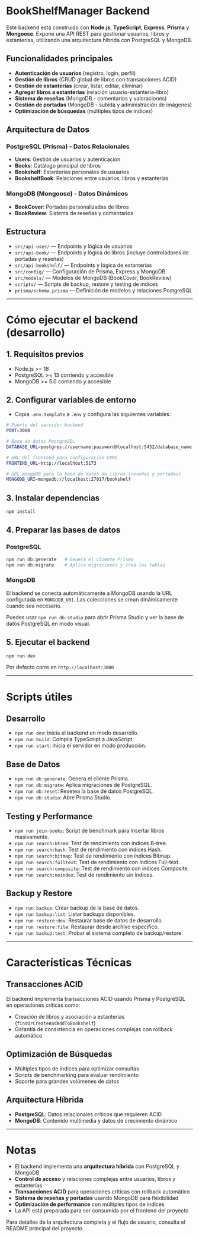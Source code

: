 # BookShelfManager Backend

Este backend está construido con **Node.js**, **TypeScript**, **Express**, **Prisma** y **Mongoose**. Expone una API REST para gestionar usuarios, libros y estanterías, utilizando una arquitectura híbrida con PostgreSQL y MongoDB.

## Funcionalidades principales

- **Autenticación de usuarios** (registro, login, perfil)
- **Gestión de libros** (CRUD global de libros con transacciones ACID)
- **Gestión de estanterías** (crear, listar, editar, eliminar)
- **Agregar libros a estanterías** (relación usuario-estantería-libro)
- **Sistema de reseñas** (MongoDB - comentarios y valoraciones)
- **Gestión de portadas** (MongoDB - subida y administración de imágenes)
- **Optimización de búsquedas** (múltiples tipos de índices)

## Arquitectura de Datos

### PostgreSQL (Prisma) - Datos Relacionales
- **Users**: Gestión de usuarios y autenticación
- **Books**: Catálogo principal de libros
- **Bookshelf**: Estanterías personales de usuarios
- **BookshelfBook**: Relaciones entre usuarios, libros y estanterías

### MongoDB (Mongoose) - Datos Dinámicos
- **BookCover**: Portadas personalizadas de libros
- **BookReview**: Sistema de reseñas y comentarios

## Estructura

- `src/api-user/` — Endpoints y lógica de usuarios
- `src/api-book/` — Endpoints y lógica de libros (incluye controladores de portadas y reseñas)
- `src/api-bookshelf/` — Endpoints y lógica de estanterías
- `src/config/` — Configuración de Prisma, Express y MongoDB
- `src/models/` — Modelos de MongoDB (BookCover, BookReview)
- `scripts/` — Scripts de backup, restore y testing de índices
- `prisma/schema.prisma` — Definición de modelos y relaciones PostgreSQL

---

# Cómo ejecutar el backend (desarrollo)

## 1. Requisitos previos

- Node.js >= 18
- PostgreSQL >= 13 corriendo y accesible
- MongoDB >= 5.0 corriendo y accesible

## 2. Configurar variables de entorno

- Copia `.env.template` a `.env` y configura las siguientes variables:

```bash
# Puerto del servidor backend
PORT=3000

# Base de datos PostgreSQL
DATABASE_URL=postgres://username:password@localhost:5432/database_name

# URL del frontend para configuración CORS
FRONTEND_URL=http://localhost:5173

# URL mongoDB para la base de datos de libros (reseñas y portadas)
MONGODB_URI=mongodb://localhost:27017/bookshelf
```

## 3. Instalar dependencias

```bash
npm install
```

## 4. Preparar las bases de datos

### PostgreSQL
```bash
npm run db:generate   # Genera el cliente Prisma
npm run db:migrate    # Aplica migraciones y crea las tablas
```

### MongoDB
El backend se conecta automáticamente a MongoDB usando la URL configurada en `MONGODB_URI`. Las colecciones se crean dinámicamente cuando sea necesario.

Puedes usar `npm run db:studio` para abrir Prisma Studio y ver la base de datos PostgreSQL en modo visual.

## 5. Ejecutar el backend

```bash
npm run dev
```
Por defecto corre en `http://localhost:3000`

---

# Scripts útiles

## Desarrollo
- `npm run dev`: Inicia el backend en modo desarrollo.
- `npm run build`: Compila TypeScript a JavaScript.
- `npm run start`: Inicia el servidor en modo producción.

## Base de Datos
- `npm run db:generate`: Genera el cliente Prisma.
- `npm run db:migrate`: Aplica migraciones de PostgreSQL.
- `npm run db:reset`: Resetea la base de datos PostgreSQL.
- `npm run db:studio`: Abre Prisma Studio.

## Testing y Performance
- `npm run join-books`: Script de benchmark para insertar libros masivamente.
- `npm run search:btree`: Test de rendimiento con índices B-tree.
- `npm run search:hash`: Test de rendimiento con índices Hash.
- `npm run search:bitmap`: Test de rendimiento con índices Bitmap.
- `npm run search:fulltext`: Test de rendimiento con índices Full-text.
- `npm run search:composite`: Test de rendimiento con índices Composite.
- `npm run search:noindex`: Test de rendimiento sin índices.

## Backup y Restore
- `npm run backup`: Crear backup de la base de datos.
- `npm run backup:list`: Listar backups disponibles.
- `npm run restore:dev`: Restaurar base de datos de desarrollo.
- `npm run restore:file`: Restaurar desde archivo específico.
- `npm run backup:test`: Probar el sistema completo de backup/restore.

---

# Características Técnicas

## Transacciones ACID
El backend implementa transacciones ACID usando Prisma y PostgreSQL en operaciones críticas como:
- Creación de libros y asociación a estanterías (`findOrCreateAndAddToBookshelf`)
- Garantía de consistencia en operaciones complejas con rollback automático

## Optimización de Búsquedas
- Múltiples tipos de índices para optimizar consultas
- Scripts de benchmarking para evaluar rendimiento
- Soporte para grandes volúmenes de datos

## Arquitectura Híbrida
- **PostgreSQL**: Datos relacionales críticos que requieren ACID
- **MongoDB**: Contenido multimedia y datos de crecimiento dinámico

---

# Notas

- El backend implementa una **arquitectura híbrida** con PostgreSQL y MongoDB
- **Control de acceso** y relaciones complejas entre usuarios, libros y estanterías
- **Transacciones ACID** para operaciones críticas con rollback automático
- **Sistema de reseñas y portadas** usando MongoDB para flexibilidad
- **Optimización de performance** con múltiples tipos de índices
- La API está preparada para ser consumida por el frontend del proyecto

Para detalles de la arquitectura completa y el flujo de usuario, consulta el README principal del proyecto.
